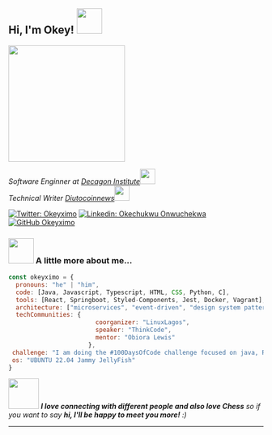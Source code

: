 <h2> Hi, I'm Okey! <img src="https://media.giphy.com/media/mGcNjsfWAjY5AEZNw6/giphy.gif" width="50"></h2>
<img align='center' src="https://media0.giphy.com/media/R03zWv5p1oNSQd91EP/giphy.gif?cid=ecf05e47cin8t8j2y8xv1mkfwxd6vemz2wrxayx6g5krejp3&rid=giphy.gif&ct=g" width="230">
<p><em>Software Enginner at <a href="http://www.decagonhq.com">Decagon Institute</a><img src="https://media.giphy.com/media/fYSnHlufseco8Fh93Z/giphy.gif" width="30"></br>Technical Writer <a href="https://www.diutocoinnews.com.ng">Diutocoinnews</a><img src="https://media.giphy.com/media/WUlplcMpOCEmTGBtBW/giphy.gif" width="30"> 
</em></p>

[![Twitter: Okeyximo](https://img.shields.io/twitter/follow/okeyximo?style=social)](https://twitter.com/okeyximo)
[![Linkedin: Okechukwu Onwuchekwa](https://img.shields.io/badge/-OkechukwuOnwuchekwa-blue?style=flat-square&logo=Linkedin&logoColor=white&link=https://www.linkedin.com/in/okechukwuonwuchekwa/)](https://www.linkedin.com/in/okechukwu-onwuchekwa-27b5a9148/)
[![GitHub Okeyximo](https://img.shields.io/github/followers/okeyximo?label=follow&style=social)](https://github.com/okeyximo)


### <img src="https://media.giphy.com/media/VgCDAzcKvsR6OM0uWg/giphy.gif" width="50"> A little more about me...  

```javascript
const okeyximo = {
  pronouns: "he" | "him",
  code: [Java, Javascript, Typescript, HTML, CSS, Python, C],
  tools: [React, Springboot, Styled-Components, Jest, Docker, Vagrant],
  architecture: ["microservices", "event-driven", "design system pattern", "OOP"],
  techCommunities: {
                        coorganizer: "LinuxLagos",
                        speaker: "ThinkCode",
                        mentor: "Obiora Lewis"
                      },
 challenge: "I am doing the #100DaysOfCode challenge focused on java, React and C",
 os: "UBUNTU 22.04 Jammy JellyFish"
}
```

<img src="https://media.giphy.com/media/LnQjpWaON8nhr21vNW/giphy.gif" width="60"> <em><b>I love connecting with different people and also love Chess</b> so if you want to say <b>hi, I'll be happy to meet you more!</b> :)</em>

---
